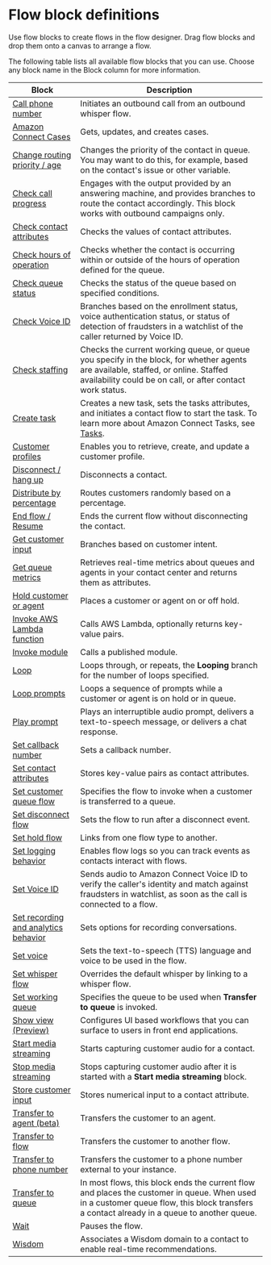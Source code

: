 # Flow block definitions<a name="contact-block-definitions"></a>

Use flow blocks to create flows in the flow designer\. Drag flow blocks and drop them onto a canvas to arrange a flow\.

The following table lists all available flow blocks that you can use\. Choose any block name in the Block column for more information\.


| Block | Description | 
| --- | --- | 
| [Call phone number](call-phone-number.md)  | Initiates an outbound call from an outbound whisper flow\. | 
| [Amazon Connect Cases](cases-block.md)  | Gets, updates, and creates cases\.  | 
|  [Change routing priority / age](change-routing-priority.md)   |  Changes the priority of the contact in queue\. You may want to do this, for example, based on the contact's issue or other variable\.  | 
|  [Check call progress](check-call-progress.md)   |  Engages with the output provided by an answering machine, and provides branches to route the contact accordingly\. This block works with outbound campaigns only\.  | 
|  [Check contact attributes](check-contact-attributes.md)   |  Checks the values of contact attributes\.  | 
|   [Check hours of operation](check-hours-of-operation.md)  |  Checks whether the contact is occurring within or outside of the hours of operation defined for the queue\.  | 
|   [Check queue status](check-queue-status.md)   |  Checks the status of the queue based on specified conditions\.  | 
|   [Check Voice ID](check-voice-id.md)   |  Branches based on the enrollment status, voice authentication status, or status of detection of fraudsters in a watchlist of the caller returned by Voice ID\.  | 
|   [Check staffing](check-staffing.md)   |  Checks the current working queue, or queue you specify in the block, for whether agents are available, staffed, or online\. Staffed availability could be on call, or after contact work status\.  | 
|   [Create task](create-task-block.md)   |  Creates a new task, sets the tasks attributes, and initiates a contact flow to start the task\. To learn more about Amazon Connect Tasks, see [Tasks](tasks.md)\.   | 
|   [Customer profiles](customer-profiles-block.md)   |  Enables you to retrieve, create, and update a customer profile\.  | 
|  [Disconnect / hang up](disconnect-hang-up.md)  |  Disconnects a contact\.  | 
|   [Distribute by percentage](distribute-by-percentage.md)   |  Routes customers randomly based on a percentage\.  | 
|   [End flow / Resume](end-flow-resume.md)   |  Ends the current flow without disconnecting the contact\.  | 
|   [Get customer input](get-customer-input.md)   |  Branches based on customer intent\.  | 
| [Get queue metrics](get-queue-metrics.md) | Retrieves real\-time metrics about queues and agents in your contact center and returns them as attributes\. | 
|  [Hold customer or agent](hold-customer-agent.md)  |  Places a customer or agent on or off hold\.  | 
|  [Invoke AWS Lambda function](invoke-lambda-function-block.md)  |  Calls AWS Lambda, optionally returns key\-value pairs\.  | 
|  [Invoke module ](invoke-module-block.md)  |  Calls a published module\.  | 
|  [Loop](loop.md)  |  Loops through, or repeats, the **Looping** branch for the number of loops specified\.  | 
|  [Loop prompts](loop-prompts.md)  |  Loops a sequence of prompts while a customer or agent is on hold or in queue\.   | 
|   [Play prompt](play.md)  |  Plays an interruptible audio prompt, delivers a text\-to\-speech message, or delivers a chat response\.  | 
|   [Set callback number](set-callback-number.md)   |  Sets a callback number\.  | 
|   [Set contact attributes](set-contact-attributes.md)   |  Stores key\-value pairs as contact attributes\.  | 
|  [Set customer queue flow](set-customer-queue-flow.md)  |  Specifies the flow to invoke when a customer is transferred to a queue\.  | 
|   [Set disconnect flow](set-disconnect-flow.md)   |  Sets the flow to run after a disconnect event\.  | 
|   [Set hold flow](set-hold-flow.md)   |  Links from one flow type to another\.  | 
|   [Set logging behavior](set-logging-behavior.md)   |  Enables flow logs so you can track events as contacts interact with flows\.  | 
|   [Set Voice ID](set-voice-id.md)   |  Sends audio to Amazon Connect Voice ID to verify the caller's identity and match against fraudsters in watchlist, as soon as the call is connected to a flow\.   | 
|   [Set recording and analytics behavior](set-recording-behavior.md)  |  Sets options for recording conversations\.  | 
|  [Set voice](set-voice.md)   |  Sets the text\-to\-speech \(TTS\) language and voice to be used in the flow\.  | 
|   [Set whisper flow](set-whisper-flow.md)  |  Overrides the default whisper by linking to a whisper flow\.  | 
|   [Set working queue](set-working-queue.md)   |  Specifies the queue to be used when **Transfer to queue** is invoked\.  | 
|  [Show view \(Preview\)](show-view-block.md)  | Configures UI based workflows that you can surface to users in front end applications\. | 
|  [Start media streaming](start-media-streaming.md)  | Starts capturing customer audio for a contact\. | 
|  [Stop media streaming](stop-media-streaming.md)  | Stops capturing customer audio after it is started with a **Start media streaming** block\. | 
|   [Store customer input](store-customer-input.md)   |  Stores numerical input to a contact attribute\.  | 
|   [Transfer to agent \(beta\)](transfer-to-agent-block.md)  |  Transfers the customer to an agent\.  | 
|   [Transfer to flow](transfer-to-flow.md)  |  Transfers the customer to another flow\.  | 
|   [Transfer to phone number](transfer-to-phone-number.md)  |  Transfers the customer to a phone number external to your instance\.  | 
|   [Transfer to queue](transfer-to-queue.md)   |  In most flows, this block ends the current flow and places the customer in queue\. When used in a customer queue flow, this block transfers a contact already in a queue to another queue\.  | 
|   [Wait](wait.md)  |  Pauses the flow\.  | 
|   [Wisdom](wisdom.md)  |  Associates a Wisdom domain to a contact to enable real\-time recommendations\.  | 